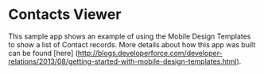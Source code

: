 Contacts Viewer
===========
This sample app shows an example of using the Mobile Design Templates to show a list of Contact records. More details about how this app was built can be found [here] (http://blogs.developerforce.com/developer-relations/2013/08/getting-started-with-mobile-design-templates.html).